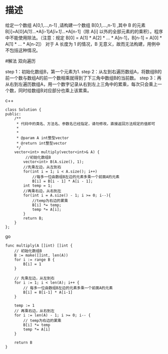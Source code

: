 # 描述
给定一个数组 A[0,1,...,n-1] ,请构建一个数组 B[0,1,...,n-1] ,其中 B 的元素 B[i]=A[0]*A[1]*...*A[i-1]*A[i+1]*...*A[n-1]（除 A[i] 以外的全部元素的的乘积）。程序中不能使用除法。（注意：规定 B[0] = A[1] * A[2] * ... * A[n-1]，B[n-1] = A[0] * A[1] * ... * A[n-2]）
对于 A 长度为 1 的情况，B 无意义，故而无法构建，用例中不包括这种情况。


#解法 双向遍历


step 1：初始化数组B，第一个元素为1.
step 2：从左到右遍历数组A，将数组B的前一个数与数组A的前一个数相乘就得到了下三角中数组B的当前数。
step 3：再从右到左遍历数组A，用一个数字记录从右到左上三角中的累乘，每次只会乘上一个数，同时给数组B对应部分也乘上该累乘。


c++
```
class Solution {
public:
    /**
     * 代码中的类名、方法名、参数名已经指定，请勿修改，直接返回方法规定的值即可
     *
     * 
     * @param A int整型vector 
     * @return int整型vector
     */
    vector<int> multiply(vector<int>& A) {
         //初始化数组B
        vector<int> B(A.size(), 1);
        //先乘左边，从左到右
        for(int i = 1; i < A.size(); i++)
            //每多一位由数组B左边的元素多乘一个前面A的元素
            B[i] = B[i - 1] * A[i - 1];
        int temp = 1;
        //再乘右边，从右到左
        for(int i = A.size() - 1; i >= 0; i--){
            //temp为右边的累乘
            B[i] *= temp;
            temp *= A[i];
        }
        return B;
    }
};
```

go
```
func multiply(A []int) []int {
    // 初始化数组B
    B := make([]int, len(A))
    for i := range B {
        B[i] = 1
    }

    // 先乘左边，从左到右
    for i := 1; i < len(A); i++ {
        // 每多一位由数组B左边的元素多乘一个前面A的元素
        B[i] = B[i-1] * A[i-1]
    }

    temp := 1
    // 再乘右边，从右到左
    for i := len(A) - 1; i >= 0; i-- {
        // temp为右边的累乘
        B[i] *= temp
        temp *= A[i]
    }

    return B
}
```